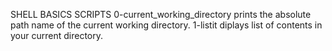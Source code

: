 SHELL BASICS SCRIPTS
0-current_working_directory prints the absolute path name of the current working directory.
1-listit diplays list of contents in your current directory.
